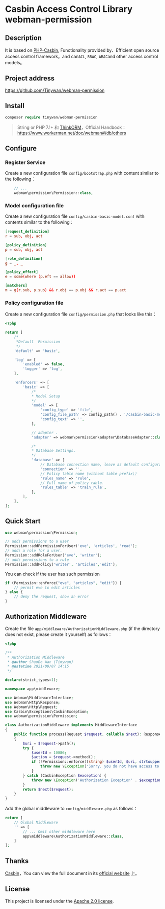 # Casbin Access Control Library webman-permission

## Description

It is based on [PHP-Casbin](https://github.com/php-casbin/php-casbin), Functionality provided by、Efficient open source access control framework，and can`ACL`, `RBAC`, `ABAC`and other access control models。
  
## Project address

https://github.com/Tinywan/webman-permission
  
## Install
 
```php
composer require tinywan/webman-permission
```
> String or PHP 7.1+ 和 [ThinkORM](https://www.kancloud.cn/manual/think-orm/1257998)，Official Handbook：https://www.workerman.net/doc/webman#/db/others

## Configure

### Register Service
Create a new configuration file `config/bootstrap.php` with content similar to the following：
  
```php
    // ...
    webman\permission\Permission::class,
```
### Model configuration file 

Create a new configuration file `config/casbin-basic-model.conf` with contents similar to the following：
```conf
[request_definition]
r = sub, obj, act

[policy_definition]
p = sub, obj, act

[role_definition]
g = _, _

[policy_effect]
e = some(where (p.eft == allow))

[matchers]
m = g(r.sub, p.sub) && r.obj == p.obj && r.act == p.act
```
### Policy configuration file

Create a new configuration file `config/permission.php` that looks like this：
```php
<?php

return [
    /*
     *Default  Permission
     */
    'default' => 'basic',

    'log' => [
        'enabled' => false,
        'logger' => 'log',
    ],

    'enforcers' => [
        'basic' => [
            /*
            * Model Setup
            */
            'model' => [
                'config_type' => 'file',
                'config_file_path' => config_path() . '/casbin-basic-model.conf',
                'config_text' => '',
            ],

            // adapter .
            'adapter' => webman\permission\adapter\DatabaseAdapter::class,

            /*
            * Database Settings.
            */
            'database' => [
                // Database connection name, leave as default configuration.
                'connection' => '',
                // Policy table name (without table prefix)）
                'rules_name' => 'rule',
                // Full name of policy table.
                'rules_table' => 'train_rule',
            ],
        ],
    ],
];
```
## Quick Start

```php
use webman\permission\Permission;

// adds permissions to a user
Permission::addPermissionForUser('eve', 'articles', 'read');
// adds a role for a user.
Permission::addRoleForUser('eve', 'writer');
// adds permissions to a rule
Permission::addPolicy('writer', 'articles','edit');
```

You can check if the user has such permission

```php
if (Permission::enforce("eve", "articles", "edit")) {
    // permit eve to edit articles
} else {
    // deny the request, show an error
}
````

## Authorization Middleware

Create the file `app/middleware/AuthorizationMiddleware.php` (if the directory does not exist, please create it yourself) as follows：
```php
<?php

/**
 * Authorization Middleware
 * @author ShaoBo Wan (Tinywan)
 * @datetime 2021/09/07 14:15
 */

declare(strict_types=1);

namespace app\middleware;

use Webman\MiddlewareInterface;
use Webman\Http\Response;
use Webman\Http\Request;
use Casbin\Exceptions\CasbinException;
use webman\permission\Permission;

class AuthorizationMiddleware implements MiddlewareInterface
{
	public function process(Request $request, callable $next): Response
	{
		$uri = $request->path();
		try {
			$userId = 10086;
			$action = $request->method();
			if (!Permission::enforce((string) $userId, $uri, strtoupper($action))) {
				throw new \Exception('Sorry, you do not have access to this interface');
			}
		} catch (CasbinException $exception) {
			throw new \Exception('Authorization Exception' . $exception->getMessage());
		}
		return $next($request);
	}
}
```

Add the global middleware to `config/middleware.php` as follows：

```php
return [
    // Global Middleware
    '' => [
        // ... Omit other middleware here
        app\middleware\AuthorizationMiddleware::class,
    ]
];
```

## Thanks

[Casbin](https://github.com/php-casbin/php-casbin)，You can view the full document in its  [official website](https://casbin.org/) 上。

## License

This project is licensed under the [Apache 2.0 license](LICENSE).